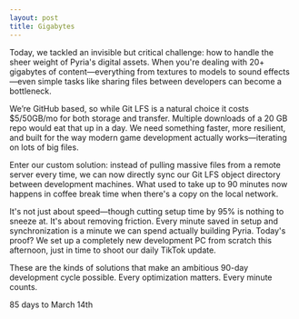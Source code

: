 ```yaml
---
layout: post
title: Gigabytes
---
```


Today, we tackled an invisible but critical challenge: how to handle the sheer weight of Pyria's digital assets. When you're dealing with 20+ gigabytes of content—everything from textures to models to sound effects—even simple tasks like sharing files between developers can become  a bottleneck.

We’re GitHub based, so while Git LFS is a natural choice it costs $5/50GB/mo for both storage and transfer. Multiple downloads of a 20 GB repo would eat that up in a day. We need something faster, more resilient, and built for the way modern game development actually works—iterating on lots of big files.

Enter our custom solution: instead of pulling massive files from a remote server every time, we can now directly sync our Git LFS object directory between development machines. What used to take up to 90 minutes now happens in coffee break time when there's a copy on the local network.

It's not just about speed—though cutting setup time by 95% is nothing to sneeze at. It's about removing friction. Every minute saved in setup and synchronization is a minute we can spend actually building Pyria. Today's proof? We set up a completely new development PC from scratch this afternoon, just in time to shoot our daily TikTok update.

These are the kinds of solutions that make an ambitious 90-day development cycle possible. Every optimization matters. Every minute counts.

85 days to March 14th
